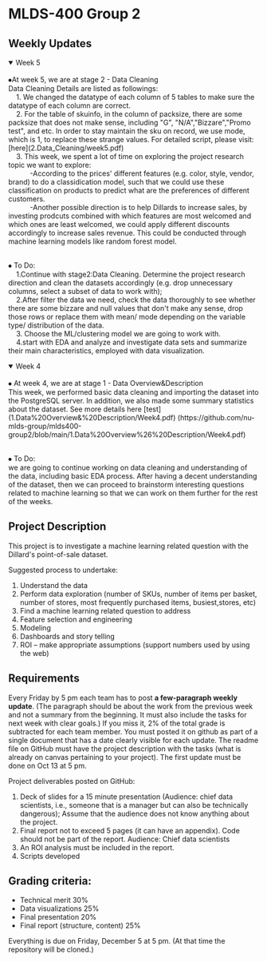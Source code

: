 # MLDS-400 Group 2

## Weekly Updates

<details open>
  <summary>Week 5</summary><br>
⦁At week 5, we are at stage 2 - Data Cleaning <br /> 
Data Cleaning Details are listed as followings:   <br />
&nbsp;&nbsp;&nbsp;&nbsp;1. We changed the datatype of each column of 5 tables to make sure the datatype of each column are correct.  <br />
&nbsp;&nbsp;&nbsp;&nbsp;2. For the table of skuinfo, in the column of packsize, there are some packsize that does not make sense, including "G", "N/A","Bizzare","Promo test", and etc. In order to stay maintain the sku on record, we use mode, which is 1, to replace these strange values.  
For detailed script, please visit: [here](2.Data_Cleaning/week5.pdf)  <br />
&nbsp;&nbsp;&nbsp;&nbsp;3. This week, we spent a lot of time on exploring the project research topic we want to explore: <br>
&nbsp;&nbsp;&nbsp;&nbsp;&nbsp;&nbsp;&nbsp;&nbsp;&nbsp;&nbsp;&nbsp;-According to the prices' different features (e.g. color, style, vendor, brand) to do a classidication model, such that we could use these classification on products to predict what are the preferences of different customers. <br>
&nbsp;&nbsp;&nbsp;&nbsp;&nbsp;&nbsp;&nbsp;&nbsp;&nbsp;&nbsp;&nbsp;-Another possible direction is to help Dillards to increase sales, by investing prodcuts combined with which features are most welcomed and which ones are least welcomed, we could apply different discounts accordingly to increase sales revenue. This could be conducted through machine learning models like random forest model. <br><br>
  

⦁ To Do:<br>
&nbsp;&nbsp;&nbsp;&nbsp;1.Continue with stage2:Data Cleaning. Determine the project research direction and clean the datasets accordingly (e.g. drop unnecessary columns, select a subset of data to work with);<br>
&nbsp;&nbsp;&nbsp;&nbsp;2.After filter the data we need, check the data thoroughly to see whether there are some bizzare and null values that don't make any sense, drop those rows or replace them with mean/ mode depending on the variable type/ distribution of the data.<br>
&nbsp;&nbsp;&nbsp;&nbsp;3. Choose the ML/clustering model we are going to work with. <br>
&nbsp;&nbsp;&nbsp;&nbsp;4.start with EDA and analyze and investigate data sets and summarize their main characteristics, employed with data visualization. 

</details>

<details open>
  <summary>Week 4</summary> <br>
⦁ At week 4, we are at stage 1 - Data Overview&Description <br >
This week, we performed basic data cleaning and importing the dataset into the PostgreSQL server.  
In addition, we also made some summary statistics about the dataset. See more details here [test](1.Data%20Overview&%20Description/Week4.pdf) (https://github.com/nu-mlds-group/mlds400-group2/blob/main/1.Data%20Overview%26%20Description/Week4.pdf)<br /><br />

⦁ To Do: <br />
we are going to continue working on data cleaning and understanding of the data, including basic EDA process. After having a decent understanding of the dataset, then we can proceed to brainstorm interesting questions related to machine learning so that we can work on them further for the rest of the weeks.
</details>



## Project Description
This project is to investigate a machine learning related question with the Dillard's point-of-sale dataset.

Suggested process to undertake:
1. Understand the data
2. Perform data exploration (number of SKUs, number of items per basket, number of stores, most frequently purchased items, busiest,stores, etc)
3. Find a machine learning related question to address
4. Feature selection and engineering
5. Modeling
6. Dashboards and story telling
7. ROI – make appropriate assumptions (support numbers used by using the web)



## Requirements
Every Friday by 5 pm each team has to post **a few-paragraph weekly update**. (The paragraph should be about the work from the previous week and not a summary from the beginning. It must also include the tasks for next week with clear goals.) If you miss it, 2% of the total grade is subtracted for each team member. You must posted it on github as part of a single document that has a date clearly visible for each update. The readme file on GitHub must have the project description with the tasks (what is already on canvas pertaining to your project). The first update must be done on Oct 13 at 5 pm.

Project deliverables posted on GitHub:

1. Deck of slides for a 15 minute presentation (Audience: chief data scientists, i.e., someone that is a manager but can also be technically dangerous); Assume that the audience does not know anything about the project.
2. Final report not to exceed 5 pages (it can have an appendix). Code should not be part of the report. Audience: Chief data scientists
3. An ROI analysis must be included in the report.
4. Scripts developed

## Grading criteria:

- Technical merit 30%
- Data visualizations 25%
- Final presentation 20%
- Final report (structure, content) 25%

Everything is due on Friday, December 5 at 5 pm. (At that time the repository will be cloned.)
